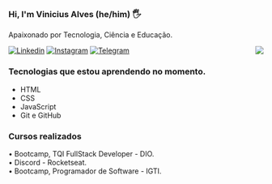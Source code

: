 ### Hi, I'm Vinicius Alves (he/him) 🖐️
 
Apaixonado por Tecnologia, Ciência e Educação. 

[![Linkedin](https://img.shields.io/badge/LinkedIn-0077B5?style=for-the-badge&logo=linkedin&logoColor=white)](https://www.linkedin.com/in/asvinicius/)
[![Instagram](https://img.shields.io/badge/Instagram-E4405F?style=for-the-badge&logo=instagram&logoColor=white)](https://www.instagram.com/alvezvini/)
[![Telegram](https://img.shields.io/badge/Telegram-2CA5E0?style=for-the-badge&logo=telegram&logoColor=white)](https://t.me/alvezvini)
<img align="right" src="https://lh3.googleusercontent.com/kmhoND0XPd1BXwMJ-7Z17Gx5weX9qsOtL1457vIakjQpUO429kD4UrVPtB3JZwMPDOA3z37nfwfFSstynqyMA-4ee7IdP2uJd0yndtYi40zCWn5zBtiQ4i1a0Bjiot3ENl0Q1csCT1_S0Z-stM9xtC1gKan3Ip-u6MBuNPRtiHbitiOVzMa9-qONzexsmukaZ7BUnrt0ttZvuzuKHQnPtJr8u0_Bju_pQgtwoLVbLAgGEJOWMqeXBhuJGTN7RtGCXAG6Bz10Sr_9VMb54onWtBOQligf-8asbhNb3oPyXTUuGtFoc07L6UFwwHT_mYuJBqxrRjlXkoIL_1N6PEp4-dQbMQwTHKzrrUXaD0yr3dpfzx5X_-30M8gOlse4CDrJCqQ8cFIryfmut2xiQ01jBO_w-a2nwwmwdb7FpgwP1Wue3DsAdiJXPSjspctCqByfzSv22mPK3SapiKWmEqYA6w2LsVGuHeuXF4bV6PX2quknMhj-7C4bwOhd-xQ57O-ly5mtCGxZgLGplNPDZxdXVt3Ur4h71vs-4uBYlQAmaTW_v8Myh5gPqFruFfDXj88wv3z7jF35gDH8MUvt9Sn0jLNL-7wzKXVGNXO36mKqj2Y4QNcPHujWAloySkkECH_jYLOxbJvsLcPNZ3ZVQtEG5NaTULwsZxUiQXsKKVwyoAS3HPWANI-ZlImy0-KJ-tlnqtBk1Azc1rwjqIGjp1Hbih_8a0zRBdJVVkpxAghnNZJKv884dx6DDLXlrFc=w336-h312-no?authuser=0"/>

### Tecnologias que estou aprendendo no momento. 
- HTML
- CSS
- JavaScript
- Git e GitHub

### Cursos realizados  
<div>
  • Bootcamp, TQI FullStack Developer - DIO. </br>
  • Discord - Rocketseat. </br>
  • Bootcamp, Programador de Software - IGTI.
</div>
